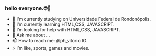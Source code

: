### hello everyone.🤓👋



- 🔭 I'm currently studying on Universidade Federal de Rondonópolis.
- 🌱 I’m currently learning HTML,CSS, JAVASCRIPT.
- 🤔 I’m looking for help with HTML,CSS, JAVASCRIPT.
- 💬 Ask me about ...
- 📫 How to reach me: @ph_vitorio IG.
- ⚡ I’m like, sports, games and movies.

